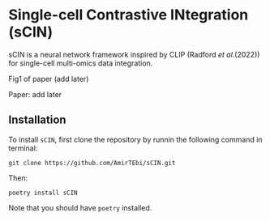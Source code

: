 # Single-cell Contrastive INtegration (sCIN)

sCIN is a neural network framework inspired by CLIP (Radford _et al_.(2022)) for single-cell multi-omics data integration.

Fig1 of paper (add later)

Paper: add later

## Installation

To install `sCIN`, first clone the repository by runnin the following command in terminal:
```
git clone https://github.com/AmirTEbi/sCIN.git
```
Then:
```
poetry install sCIN
```
Note that you should have `poetry` installed. 